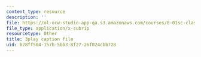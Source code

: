 ```yaml
---
content_type: resource
description: ''
file: https://ol-ocw-studio-app-qa.s3.amazonaws.com/courses/8-01sc-classical-mechanics-fall-2016/b28ff504157b5bb38f2726f024cbb728_CfBeCHrQj_U.vtt
file_type: application/x-subrip
resourcetype: Other
title: 3play caption file
uid: b28ff504-157b-5bb3-8f27-26f024cbb728
---
```

